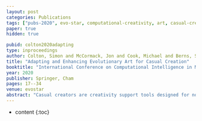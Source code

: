 ```yaml
---
layout: post
categories: Publications
tags: ["pubs-2020", evo-star, computational-creativity, art, casual-creators]
paper: true
hidden: true

pubid: colton2020adapting
type: inproceedings
author: Colton, Simon and McCormack, Jon and Cook, Michael and Berns, Sebastian
title: "Adapting and Enhancing Evolutionary Art for Casual Creation"
booktitle: "International Conference on Computational Intelligence in Music, Sound, Art and Design (Part of EvoStar)"
year: 2020
publisher: Springer, Cham
pages: 17--34
venue: evostar
abstract: "Casual creators are creativity support tools designed for nonexperts to have fun with while they create, rather than for serious creative production. We discuss here how we adapted and enhanced an evolutionary art approach for casual creation. Employing a fun-first methodology for the app design, we improved image production speed and the quality of randomly generated images. We further employed machine vision techniques for image categorisation and clustering, and designed a user interface for fast, fun image generation, adhering to numerous principles arising from the study of casual creators. We describe the implementation and experimentation performed during the first stage of development, and evaluate the app in terms of efficiency, image quality, feedback quality and the potential for users to have fun. We conclude with a description of how the app, which is destined for public release, will also be used as a research platform and as part of an art installation."
---
```


* content
{:toc}

